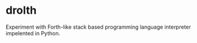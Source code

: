 # drolth
Experiment with Forth-like stack based programming language interpreter impelented in Python.
